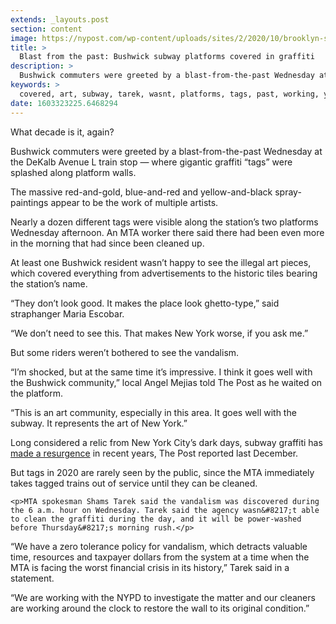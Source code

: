 ```yaml
--- 
extends: _layouts.post 
section: content 
image: https://nypost.com/wp-content/uploads/sites/2/2020/10/brooklyn-subway-graffiti-19.jpg?quality=90&strip=all&w=1200 
title: > 
  Blast from the past: Bushwick subway platforms covered in graffiti 
description: > 
  Bushwick commuters were greeted by a blast-from-the-past Wednesday at the DeKalb Avenue L train stop — where gigantic graffiti “tags” were splashed along platform walls.Nearly a dozen different tags were visible along the station’s two platforms Wednesday afternoon.At least one Bushwick resident wasn’t happy to see the illegal art pieces, which covered everything from advertisements to the historic tiles bearing the station’s name.It represents the art of New York.”Long considered a relic from New York City’s dark days, subway graffiti has made a resurgence in recent years, The Post reported last December.Tarek said the agency wasn’t able to clean the graffiti during the day, and it will be power-washed before Thursday’s morning rush. 
keywords: > 
  covered, art, subway, tarek, wasnt, platforms, tags, past, working, york, blast, graffiti, bushwick, vandalism, mta 
date: 1603323225.6468294 
--- 
```

<div><p>What decade is it, again?</p>
<p>Bushwick commuters were greeted by a blast-from-the-past Wednesday at the DeKalb Avenue L train stop &#8212; where gigantic graffiti &#8220;tags&#8221; were splashed along platform walls.</p>
<p>The massive red-and-gold, blue-and-red and yellow-and-black spray-paintings appear to be the work of multiple artists.</p>
<p>Nearly a dozen different tags were visible along the station&#8217;s two platforms Wednesday afternoon. An MTA worker there said there had been even more in the morning that had since been cleaned up.</p>
<p>At least one Bushwick resident wasn&#8217;t happy to see the illegal art pieces, which covered everything from advertisements to the historic tiles bearing the station&#8217;s name.</p>
<p>&#8220;They don&#8217;t look good. It makes the place look ghetto-type,&#8221; said straphanger Maria Escobar.</p>
<p>&#8220;We don&#8217;t need to see this. That makes New York worse, if you ask me.&#8221;</p>
<p>But some riders weren&#8217;t bothered to see the vandalism.</p>
<p>&#8220;I&#8217;m shocked, but at the same time it&#8217;s impressive. I think it goes well with the Bushwick community,&#8221; local Angel Mejias told The Post as he waited on the platform.</p>
<p>&#8220;This is an art community, especially in this area. It goes well with the subway. It represents the art of New York.&#8221;</p>
<p>Long considered a relic from New York City&#8217;s dark days, subway graffiti has <a href="https://nypost.com/2019/12/25/subway-graffiti-is-making-a-resurgence-in-nyc/">made a resurgence</a> in recent years, The Post reported last December.</p>
<p>But tags in 2020 are rarely seen by the public, since the MTA immediately takes tagged trains out of service until they can be cleaned.</p>

 
	<p>MTA spokesman Shams Tarek said the vandalism was discovered during the 6 a.m. hour on Wednesday. Tarek said the agency wasn&#8217;t able to clean the graffiti during the day, and it will be power-washed before Thursday&#8217;s morning rush.</p>
<p>&#8220;We have a zero tolerance policy for vandalism, which detracts valuable time, resources and taxpayer dollars from the system at a time when the MTA is facing the worst financial crisis in its history,&#8221; Tarek said in a statement.</p>
<p>&#8220;We are working with the NYPD to investigate the matter and our cleaners are working around the clock to restore the wall to its original condition.&#8221;</p>
			</div>